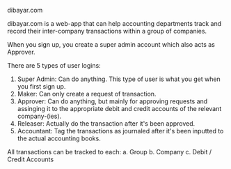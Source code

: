 dibayar.com

dibayar.com is a web-app that can help accounting departments track and record
their inter-company transactions within a group of companies.

When you sign up, you create a super admin account which also acts as Approver.

There are 5 types of user logins:
1. Super Admin: Can do anything. This type of user is what you get when you first
   sign up.
2. Maker: Can only create a request of transaction.
3. Approver: Can do anything, but mainly for approving requests and assinging it
   to the appropriate debit and credit accounts of the relevant company-(ies).
4. Releaser: Actually do the transaction after it's been approved.
5. Accountant: Tag the transactions as journaled after it's been inputted to the
   actual accounting books.

All transactions can be tracked to each:
a. Group
b. Company
c. Debit / Credit Accounts
